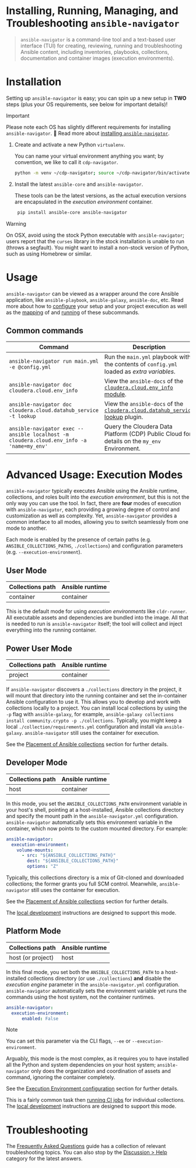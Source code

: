 # Installing, Running, Managing, and Troubleshooting `ansible-navigator`

> `ansible-navigator` is a command-line tool and a text-based user interface (TUI) for creating, reviewing, running and troubleshooting Ansible content, including inventories, playbooks, collections, documentation and container images (execution environments).

# Installation

Setting up `ansible-navigator` is easy; you can spin up a new setup in **TWO** steps (plus your OS requirements, see below for important details)!

> [!IMPORTANT]
> Please note each OS has slightly different requirements for installing `ansible-navigator`. :woozy_face: Read more about [installing `ansible-navigator`](https://ansible.readthedocs.io/projects/navigator/installation/#install-ansible-navigator).

1. Create and activate a new Python `virtualenv`.

   You can name your virtual environment anything you want; by convention, we like to call it `cdp-navigator`.

   ```bash
   python -m venv ~/cdp-navigator; source ~/cdp-navigator/bin/activate;
   ```

2. Install the latest `ansible-core` and `ansible-navigator`.

   These tools can be the latest versions, as the actual execution versions are encapsulated in the _execution environment_ container.

   ```bash
    pip install ansible-core ansible-navigator
   ```

> [!WARNING]
> On OSX, avoid using the stock Python executable with `ansible-navigator`; users report that the `curses` library in the stock installation is unable to run (throws a segfault). You might want to install a non-stock version of Python, such as using Homebrew or similar.

# Usage

`ansible-navigator` can be viewed as a wrapper around the core Ansible application, like `ansible-playbook`, `ansible-galaxy`, `ansible-doc`, etc. Read more about how to [configure](https://ansible.readthedocs.io/projects/navigator/settings/) your setup and your project execution as well as the [mapping](https://ansible.readthedocs.io/projects/navigator/subcommands/#mapping-ansible-navigator-commands-to-ansible-commands) of and [running](https://ansible.readthedocs.io/projects/navigator/subcommands/) of these subcommands.

## Common commands

| Command | Description |
|---------|-------------|
| `ansible-navigator run main.yml -e @config.yml` | Run the `main.yml` playbook with the contents of `config.yml` loaded as _extra variables_. |
| `ansible-navigator doc cloudera.cloud.env_info` | View the `ansible-docs` of the [`cloudera.cloud.env_info` module](https://cloudera-labs.github.io/cloudera.cloud/env_info_module.html). |
| `ansible-navigator doc cloudera.cloud.datahub_service -t lookup` | View the `ansible-docs` of the [`cloudera.cloud.datahub_service` lookup](https://wmudge.github.io/cloudera.cloud/datahub_service_lookup.html) plugin. |
| `ansible-navigator exec -- ansible localhost -m cloudera.cloud.env_info -a 'name=my_env'` | Query the Cloudera Data Platform (CDP) Public Cloud for details on the `my_env` Environment. |

# Advanced Usage: Execution Modes

`ansible-navigator` typically executes Ansible using the Ansible runtime, collections, and roles built into the _execution environment_, but this is not the only way you can use the tool. In fact, there are **four** modes of execution with `ansible-navigator`, each providing a growing degree of control and customization as well as complexity. Yet, `ansible-navigator` provides a common interface to all modes, allowing you to switch seamlessly from one mode to another.

Each mode is enabled by the presence of certain paths (e.g. `ANSIBLE_COLLECTIONS_PATHS`, `./collections`) and configuration parameters (e.g. `--execution-environment`).

## User Mode

| Collections path | Ansible runtime |
|------------------|-----------------|
| container | container |

This is the default mode for using _execution environments_ like `cldr-runner`. All executable assets and dependencies are bundled into the image. All that is needed to run is `ansible-navigator` itself; the tool will collect and inject everything into the running container.

## Power User Mode

| Collections path | Ansible runtime |
|------------------|-----------------|
| project | container |

If `ansible-navigator` discovers a `./collections` directory in the project, it will mount that directory into the running container and set the in-container Ansible configuration to use it. This allows you to develop and work with collections locally to a project. You can install local collections by using the `-p` flag with `ansible-galaxy`, for example, `ansible-galaxy collections install community.crypto -p ./collections`. Typically, you might keep a local `./collection/requirements.yml` configuration and install via `ansible-galaxy`.  `ansible-navigator` still uses the container for execution.

See the [Placement of Ansible collections](https://ansible.readthedocs.io/projects/navigator/faq/#placement-of-ansible-collections) section for further details.

## Developer Mode

| Collections path | Ansible runtime |
|------------------|-----------------|
| host | container |

In this mode, you set the `ANSIBLE_COLLECTIONS_PATH` environment variable in your host's shell, pointing at a host-installed, Ansible collections directory and specify the mount path in the `ansible-navigator.yml` configuration. `ansible-navigator` automatically sets this environment variable in the container, which now points to the custom mounted directory. For example:

```yaml
ansible-navigator:
  execution-environment:
    volume-mounts:
      - src: "${ANSIBLE_COLLECTIONS_PATH}"
        dest: "${ANSIBLE_COLLECTIONS_PATH}"
        options: "Z"
```

Typically, this collections directory is a mix of Git-cloned and downloaded collections; the former grants you full SCM control. Meanwhile, `ansible-navigator` still uses the container for execution.

See the [Placement of Ansible collections](https://ansible.readthedocs.io/projects/navigator/faq/#placement-of-ansible-collections) section for further details.

The [local development](README.md#local-development) instructions are designed to support this mode. 

## Platform Mode

| Collections path | Ansible runtime |
|------------------|-----------------|
| host (or project) | host |

In this final mode, you set both the `ANSIBLE_COLLECTIONS_PATH` to a host-installed collections directory (or use `./collections`) **and** disable the _execution engine_ parameter in the `ansible-navigator.yml` configuration. `ansible-navigator` automatically sets the environment variable yet runs the commands using the host system, not the container runtimes.

```yaml
ansible-navigator:
  execution-environment:
      enabled: False
```

> [!NOTE]
> You can set this parameter via the CLI flags, `--ee` or `--execution-environment`.

Arguably, this mode is the most complex, as it requires you to have installed all the Python and system dependencies on your host system; `ansible-navigator` only does the organization and coordination of assets and command, ignoring the container completely.

See the [Execution Environment configuration](https://ansible.readthedocs.io/projects/navigator/settings/#execution-environment) section for further details.

This is a fairly common task then [running CI jobs](https://github.com/cloudera-labs/cloudera.cluster/blob/main/.github/workflows/validate_pr.yml) for individual collections. The [local development](README.md#local-development) instructions are designed to support this mode.

# Troubleshooting

The [Frequently Asked Questions](FAQ.md) guide has a collection of relevant troubleshooting topics. You can also stop by the [Discussion > Help](https://github.com/cloudera-labs/cldr-runner/discussions/categories/help) category for the latest answers.
